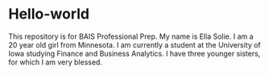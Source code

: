 # Hello-world
This repository is for BAIS Professional Prep.
My name is Ella Solie. I am a 20 year old girl from Minnesota. I am currently a student at the University of Iowa studying Finance and Business Analytics. I have three younger sisters, for which I am very blessed. 
